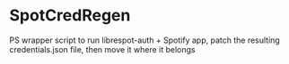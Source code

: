# SpotCredRegen

PS wrapper script to run librespot-auth + Spotify app, patch the resulting credentials.json file, then move it where it belongs
